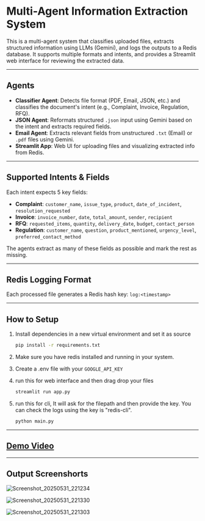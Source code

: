 # Multi-Agent Information Extraction System

This is a multi-agent system that classifies uploaded files, extracts structured information using LLMs (Gemini), and logs the outputs to a Redis database. It supports multiple formats and intents, and provides a Streamlit web interface for reviewing the extracted data.

---

## Agents

- **Classifier Agent**: Detects file format (PDF, Email, JSON, etc.) and classifies the document's intent (e.g., Complaint, Invoice, Regulation, RFQ).
- **JSON Agent**: Reformats structured `.json` input using Gemini based on the intent and extracts required fields.
- **Email Agent**: Extracts relevant fields from unstructured `.txt` (Email) or `.pdf` files using Gemini.
- **Streamlit App**: Web UI for uploading files and visualizing extracted info from Redis.

---

## Supported Intents & Fields

Each intent expects 5 key fields:

- **Complaint**: `customer_name`, `issue_type`, `product`, `date_of_incident`, `resolution_requested`
- **Invoice**: `invoice_number`, `date`, `total_amount`, `sender`, `recipient`
- **RFQ**: `requested_items`, `quantity`, `delivery_date`, `budget`, `contact_person`
- **Regulation**: `customer_name`, `question`, `product_mentioned`, `urgency_level`, `preferred_contact_method`

The agents extract as many of these fields as possible and mark the rest as missing.

---

## Redis Logging Format

Each processed file generates a Redis hash key: 
```log:<timestamp>```

---

## How to Setup
1. Install dependencies  in a new virtual environment and set it as source
   ```bash
   pip install -r requirements.txt
   ```
2. Make sure you have redis installed and running in your system.

3. Create a .env file with your ```GOOGLE_API_KEY```

4. run this for web interface and then drag drop your files
    ```bash
    streamlit run app.py
    ```
5. run this for cli, It will ask for the filepath and then provide the key. You can check the logs using the key is "redis-cli".
   ```bash
   python main.py
   ```

---

## [Demo Video](https://drive.google.com/file/d/18SXXpD1nKgxVQAHec4YqQog8fc_yR9iK/view?usp=drive_link)

---

## Output Screenshorts
![Screenshot_20250531_221234](https://github.com/user-attachments/assets/3fdd94d4-f153-4276-bda5-b6c3af06a77e)

![Screenshot_20250531_221330](https://github.com/user-attachments/assets/fb34b8fe-7e3b-42ce-91e0-04839fd1c5f6)

![Screenshot_20250531_221303](https://github.com/user-attachments/assets/6eed522c-2630-40bd-b825-8aa99773915e)
